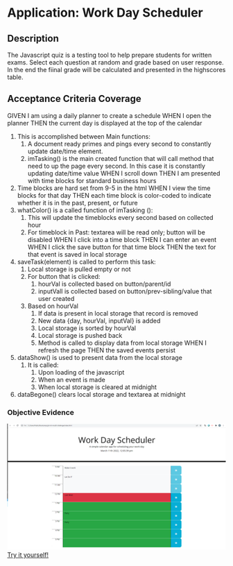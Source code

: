 # Application: Work Day Scheduler

## Description

The Javascript quiz is a testing tool to help prepare students for written exams. 
Select each question at random and grade based on user response.
In the end the fiinal grade will be calculated and presented in the highscores table.

## Acceptance Criteria Coverage

GIVEN I am using a daily planner to create a schedule
WHEN I open the planner
THEN the current day is displayed at the top of the calendar
1. This is accomplished between Main functions:
    1. A document ready primes and pings every second to constantly update date/time element.
    2. imTasking() is the main created function that will call method that need to up the page every second. In this case it is constantly updating date/time value
WHEN I scroll down
THEN I am presented with time blocks for standard business hours
1. Time blocks are hard set from 9-5 in the html
WHEN I view the time blocks for that day
THEN each time block is color-coded to indicate whether it is in the past, present, or future
1. whatColor() is a called function of imTasking ():
    1. This will update the timeblocks every second based on collected hour
    2. For timeblock in Past: textarea will be read only; button will be disabled
WHEN I click into a time block
THEN I can enter an event
WHEN I click the save button for that time block
THEN the text for that event is saved in local storage
1. saveTask(element) is called to perform this task:
    1. Local storage is pulled empty or not
    2. For button that is clicked:
        1. hourVal is collected based on button/parent/id
        2. inputVall is collected based on button/prev-sibling/value that user created
    3. Based on hourVal
        1. If data is present in local storage that record is removed
        2. New data {day, hourVal, inputVal} is added
        3. Local storage is sorted by hourVal
        4. Local storage is pushed back
        5. Method is called to display data from local storage
WHEN I refresh the page
THEN the saved events persist
1. dataShow() is used to present data from the local storage
    1. It is called:
        1. Upon loading of the javascript
        2. When an event is made
        3. When local storage is cleared at midnight
2. dataBegone() clears local storage and textarea at midnight

### Objective Evidence
![Example Picture](/assets/images/example.png?raw=true "Here is an example!")
[Try it yourself!](https://dolomiteson.github.io/git-init-mod5-challenge/)
